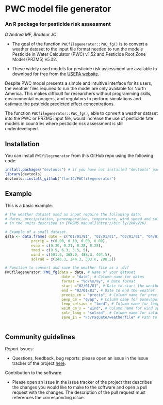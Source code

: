 # PWC model file generator
### An R package for pesticide risk assessment
_D'Andrea MF, Brodeur JC_

* The goal of the function `PWCfilegenerator::PWC_fg()` is to convert a weather dataset to the input file format needed to run the models Pesticide in Water Calculator (PWC) v1.52 and Pesticide Root Zone Model (PRZM5) v5.02. 

* These widely used models for pesticide risk assessment are available to download for free from the [USEPA website](https://www.epa.gov/pesticide-science-and-assessing-pesticide-risks/models-pesticide-risk-assessment). 

Despite PWC model presents a simple and intuitive interface for its users, the weather files required to run the model are only available for North America. This makes difficult for researchers without programming skills, environmental managers, and regulators to perform simulations and estimate the pesticide predicted effect concentrations.

The function `PWCfilegenerator::PWC_fg()`, able to convert a weather dataset into the PWC or PRZM5 input file, would increase the use of pesticide fate models in countries where pesticide risk assessment is still underdeveloped.

## Installation

You can install `PWCfilegenerator` from this GitHub repo using the following code:

``` r
install.packages("devtools") # if you have not installed "devtools" package
library(devtools)
devtools::install_github("flor14/PWCfilegenerator")
```

## Example

This is a basic example:

``` r
# The weather dataset used as input require the following data:
# dates, precipitation, panevaporation, temperature, wind speed and solar radiation 
# in the units described in [PRZM5 manual](http://bit.ly/2k6yV26).  

# Example of a small dataset. 
data <- data.frame( date = c("01/01/81", "02/01/81", "03/01/81", "04/01/81"),
            precip = c(0.00, 0.10, 0.00, 0.00),
            evap = c(0.30, 0.21, 0.28, 0.28),
            tmed = c(9.5, 6.3, 3.5, 5),
            wind = c(501.6, 368.0, 488.3, 404.5),
            solrad = c(240.3, 244.3, 303.0, 288.5))

# Function to convert and save the weather file as a .dvf 
PWCfilegenerator::PWC_fg(data = data, # Name of your dataset 
                          date = "date", # Column name for dates
                          format = "%d/%m/%y", # Date format
                          start ="02/01/81", # Date to start the weather file
                          end = "03/01/81", # Date to end the weather file 
                          precip_cm = "precip", # Column name for precipitation (cm/day)
                          pevp_cm = "evap", # Column name for panevaporation data (cm/day)
                          temp_celsius = "tmed", # Column name for temperature (Celsius)
                          ws10_cm_s = "wind", # Column name for wind speed values (cm/sec)
                          solr_lang = "solrad", # Column name for solar radiation (Langley)
                          save_in = "F:/Paquete/weatherfile" # Path to save the final weather file. Extension .dvf do not need to be specified.                )  
                                      

```

## Community guidelines

Report Issues:

- Questions, feedback, bug reports: please open an issue in the issue tracker of the project [here](https://github.com/flor14/PWC_filegenerator/issues).

Contribution to the software:

- Please open an issue in the issue tracker of the project that describes the changes you would like to make to the software and open a pull request with the changes. The description of the pull request must references the corresponding issue.

